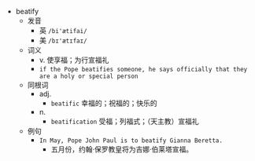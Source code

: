 - beatify
  - 发音
    - 英 `/bi'ætifai/`
    - 美 `/bɪ'ætɪfaɪ/`
  - 词义
    - v. 使享福；为行宣福礼
    - `if the Pope beatifies someone, he says officially that they are a holy or special person`
  - 同根词
    - adj.
      - `beatific` 幸福的；祝福的；快乐的
    - n.
      - `beatification` 受福；列福式；（天主教）宣福礼
  - 例句
    - `In May, Pope John Paul is to beatify Gianna Beretta.`
      - 五月份，约翰·保罗教皇将为吉娜·伯莱塔宣福。

